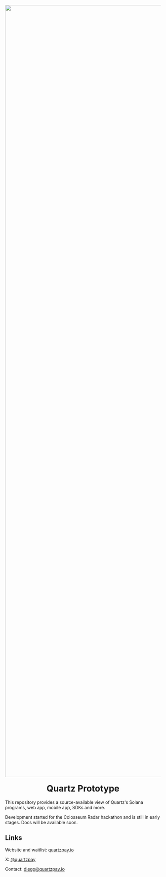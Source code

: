 <div align="center">
  <img width="2500" alt="Quartz" src="https://cdn.prod.website-files.com/65707af0f4af991289bbd432/670e37661cdb2314fe8ba469_logo-glow-banner.jpg" />

  <h1 style="margin-top:20px;">Quartz Prototype</h1>
</div>

This repository provides a source-available view of Quartz's Solana programs, web app, mobile app, SDKs and more.

Development started for the Colosseum Radar hackathon and is still in early stages. Docs will be available soon.

## Links

Website and waitlist: [quartzpay.io](https://quartzpay.io/)

X: [@quartzpay](https://x.com/quartzpay)

Contact: [diego@quartzpay.io](mailto:diego@quartzpay.io)

